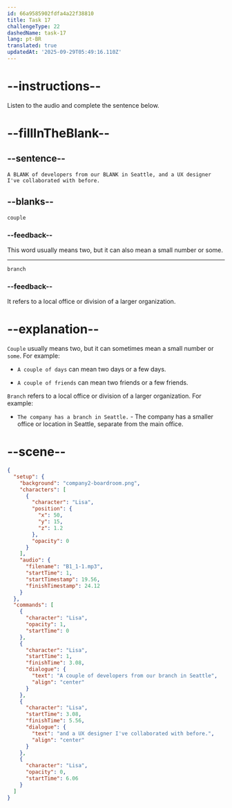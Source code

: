 ```yaml
---
id: 66a9585902fdfa4a22f38810
title: Task 17
challengeType: 22
dashedName: task-17
lang: pt-BR
translated: true
updatedAt: '2025-09-29T05:49:16.110Z'
---
```


<!--
AUDIO REFERENCE:
Lisa: A couple of developers from our branch in Seattle, and a UX designer I've collaborated with before.
-->

# --instructions--

Listen to the audio and complete the sentence below.

# --fillInTheBlank--

## --sentence--

`A BLANK of developers from our BLANK in Seattle, and a UX designer I've collaborated with before.`

## --blanks--

`couple`

### --feedback--

This word usually means two, but it can also mean a small number or some.

---

`branch`

### --feedback--

It refers to a local office or division of a larger organization.

# --explanation--

`Couple` usually means two, but it can sometimes mean a small number or `some`. For example:

- `A couple of days` can mean two days or a few days.

- `A couple of friends` can mean two friends or a few friends.

`Branch` refers to a local office or division of a larger organization. For example:

- `The company has a branch in Seattle.` - The company has a smaller office or location in Seattle, separate from the main office.

# --scene--

```json
{
  "setup": {
    "background": "company2-boardroom.png",
    "characters": [
      {
        "character": "Lisa",
        "position": {
          "x": 50,
          "y": 15,
          "z": 1.2
        },
        "opacity": 0
      }
    ],
    "audio": {
      "filename": "B1_1-1.mp3",
      "startTime": 1,
      "startTimestamp": 19.56,
      "finishTimestamp": 24.12
    }
  },
  "commands": [
    {
      "character": "Lisa",
      "opacity": 1,
      "startTime": 0
    },
    {
      "character": "Lisa",
      "startTime": 1,
      "finishTime": 3.08,
      "dialogue": {
        "text": "A couple of developers from our branch in Seattle",
        "align": "center"
      }
    },
    {
      "character": "Lisa",
      "startTime": 3.08,
      "finishTime": 5.56,
      "dialogue": {
        "text": "and a UX designer I've collaborated with before.",
        "align": "center"
      }
    },
    {
      "character": "Lisa",
      "opacity": 0,
      "startTime": 6.06
    }
  ]
}
```
